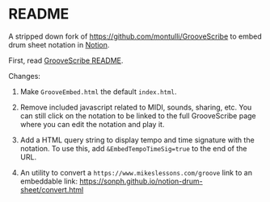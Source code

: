 # README #

A stripped down fork of https://github.com/montulli/GrooveScribe to embed drum
sheet notation in [Notion](https://www.notion.so/).

First, read
[GrooveScribe README](https://github.com/montulli/GrooveScribe?tab=readme-ov-file#).

Changes:

1. Make `GrooveEmbed.html` the default `index.html`.

2. Remove included javascript related to MIDI, sounds, sharing, etc. You can
still click on the notation to be linked to the full GrooveScribe page where
you can edit the notation and play it.

3. Add a HTML query string to display tempo and time signature with the
notation. To use this, add `&EmbedTempoTimeSig=true` to the end of the URL.

4. An utility to convert a `https://www.mikeslessons.com/groove` link to an
embeddable link: https://sonph.github.io/notion-drum-sheet/convert.html
